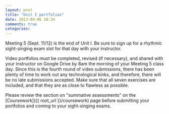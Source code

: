 ```yaml
---
layout: post
title: "Unit I portfolios"
date: 2013-09-06 10:34
comments: true
categories: 
---
```


Meeting 5 (Sept. 11/12) is the end of Unit I. Be sure to sign up for a rhythmic sight-singing exam slot for that day with your instructor.

Video portfolios must be completed, revised (if necessary), and shared with your instructor on Google Drive by 8am the morning of your Meeting 5 class day. Since this is the fourth round of video submissions, there has been plenty of time to work out any technological kinks, and therefore, there will be no late submissions accepted. Make sure that all seven exercises are included, and that they are as close to flawless as possible.

Please review the section on "summative assessments" on the [Coursework]({{ root_url }}/coursework) page before submitting your portfolios and coming to your sight-singing exams.